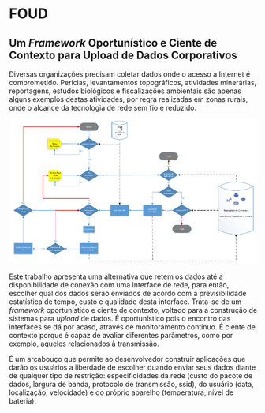 ﻿# FOUD 
## Um *Framework* Oportunístico e Ciente de Contexto para Upload de Dados Corporativos


Diversas organizações precisam coletar dados onde o acesso a Internet é comprometido. Perícias, levantamentos topográficos, atividades minerárias, reportagens, estudos biológicos e fiscalizações ambientais são apenas alguns exemplos destas atividades, por regra realizadas em zonas rurais, onde o alcance da tecnologia de rede sem fio é reduzido.

![Roteiro](./roteiro.png)

Este trabalho apresenta uma alternativa que retem os dados até a disponibilidade de conexão com uma interface de rede, para então, escolher qual dos dados serão enviados de acordo com a previsibilidade estatística de tempo, custo e qualidade desta interface.  Trata-se de um *framework* oportunístico e ciente de contexto, voltado para a construção de sistemas para *upload* de dados. É oportunístico pois o encontro das interfaces se dá por acaso, através de monitoramento contínuo. É ciente de contexto porque é capaz de avaliar diferentes parâmetros, como por exemplo, aqueles relacionados à transmissão. 

É um arcabouço que permite ao desenvolvedor construir aplicações que darão os usuários a liberdade de escolher quando enviar seus dados diante de qualquer tipo de restrição: especificidades da rede (custo do pacote de dados, largura de banda, protocolo de transmissão, ssid), do usuário (data, localização, velocidade) e do próprio aparelho (temperatura, nível de bateria).




